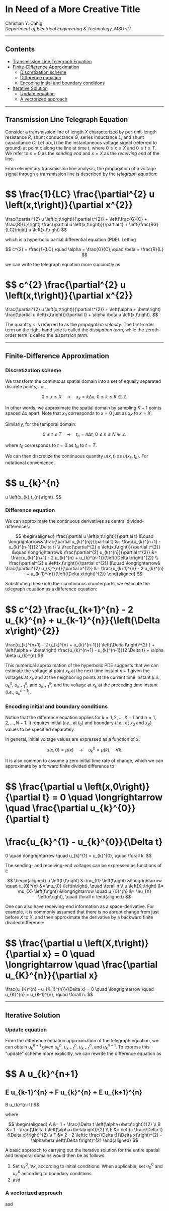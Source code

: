 # <a id=title></a>In Need of a More Creative Title

Christian Y. Cahig<br>
*Department of Electrical Engineering \& Technology, MSU-IIT*

---

## <a id=contents></a>Contents

- [Transmission Line Telegraph Equation](#sec--transmission-line-telegraph-equation)
- [Finite-Difference Approximation](#sec--finite-difference-approximations)
  - [Discretization scheme](#subsec--discretization-scheme)
  - [Difference equation](#subsec--difference-equation)
  - [Encoding initial and boundary conditions](#subsec--encoding-initial-and-boundary-conditions)
- [Iterative Solution](#sec--iterative-solution)
  - [Update equation](#subsec--update-equation)
  - [A vectorized approach](#subsec--a-vectorized-approach)

---

## <a id=sec--transmission-line-telegraph-equation></a>Transmission Line Telegraph Equation

Consider a transmission line of length $X$
characterized by per-unit-length
resistance $R$,
shunt conductance $G$,
series inductance $L$,
and
shunt capacitance $C$.
Let $u \left(x,t\right)$ be the instantaneous voltage signal (referred to ground)
at point $x$ along the line
at time $t$,
where
$0 \leq x \leq X$
and
$0 \leq t \leq T$.
We refer to $x=0$ as the *sending end* and $x=X$ as the *receiving end* of the line.

From elementary transmission line analysis,
the propagation of a voltage signal through a transmission line
is described by the *telegraph equation*:

$$
\frac{1}{LC}
\frac{\partial^{2} u \left(x,t\right)}{\partial x^{2}}
=
\frac{\partial^{2} u \left(x,t\right)}{\partial t^{2}}
+
\left(\frac{G}{C} + \frac{R}{L}\right)
\frac{\partial u \left(x,t\right)}{\partial t}
+
\left(\frac{RG}{LC}\right)
u \left(x,t\right)
$$

which is a hyperbolic partial differential equation (PDE).
Letting

$$
c^{2} = \frac{1}{LC},\quad
\alpha = \frac{G}{C},\quad
\beta = \frac{R}{L}
$$

we can write the telegraph equation more succinctly as

$$
c^{2}
\frac{\partial^{2} u \left(x,t\right)}{\partial x^{2}}
=
\frac{\partial^{2} u \left(x,t\right)}{\partial t^{2}}
+
\left(\alpha + \beta\right)
\frac{\partial u \left(x,t\right)}{\partial t}
+
\alpha \beta
u \left(x,t\right).
$$

The quantity $c$ is referred to as the *propagation velocity*.
The first-order term on the right-hand side is called the *dissipation term*,
while the zeroth-order term is called the *dispersion term*.

---

## <a id=sec--finite-difference-approximations></a>Finite-Difference Approximation

### <a id=subsec--discretization-scheme></a>Discretization scheme

We transform the continuous spatial domain
into a set of equally separated discrete points,
*i.e.*,

$$
0 \leq x \leq X
\quad \longrightarrow \quad
x_{k} = k \Delta x,\ 
0 \leq k \leq K \in \mathbb{Z}.
$$

In other words, we approximate the spatial domain
by sampling $K+1$ points spaced $\Delta x$ apart.
Note that
$x_{0}$ corresponds to $x=0$
just as $x_{K}$ to $x=X$.

Similarly, for the temporal domain:

$$
0 \leq t \leq T
\quad \longrightarrow \quad
t_{n} = n \Delta t,\ 
0 \leq n \leq N \in \mathbb{Z}.
$$

where
$t_{0}$ corresponds to $t=0$
as $t_{N}$ to $t=T$.

We can then discretize the continuous quantity
$u \left(x,t\right)$
as
$u \left(x_{k},t_{n}\right)$.
For notational convenience,

$$
u_{k}^{n}
=
u \left(x_{k},t_{n}\right).
$$

### <a id=subsec--difference-equation></a>Difference equation

We can approximate the continuous derivatives as central divided-differences:

$$
\begin{aligned}
  \frac{\partial u \left(x,t\right)}{\partial t}
  &\quad \longrightarrow&
  \frac{\partial u_{k}^{n}}{\partial t}
  &=
  \frac{u_{k}^{n+1} - u_{k}^{n-1}}{2 \Delta t} \\
  \frac{\partial^{2} u \left(x,t\right)}{\partial t^{2}}
  &\quad \longrightarrow&
  \frac{\partial^{2} u_{k}^{n}}{\partial t^{2}}
  &=
  \frac{u_{k}^{n+1} - 2 u_{k}^{n} + u_{k}^{n-1}}{\left(\Delta t\right)^{2}} \\
  \frac{\partial^{2} u \left(x,t\right)}{\partial x^{2}}
  &\quad \longrightarrow&
  \frac{\partial^{2} u_{k}^{n}}{\partial x^{2}}
  &=
  \frac{u_{k+1}^{n} - 2 u_{k}^{n} + u_{k-1}^{n}}{\left(\Delta x\right)^{2}}
\end{aligned}
$$

Substituting these into their continuous counterparts,
we estimate the telegraph equation as a difference equation:

$$
c^{2}
\frac{u_{k+1}^{n} - 2 u_{k}^{n} + u_{k-1}^{n}}{\left(\Delta x\right)^{2}}
=
\frac{u_{k}^{n+1} - 2 u_{k}^{n} + u_{k}^{n-1}}{ \left(\Delta t\right)^{2} }
+
\left(\alpha + \beta\right)
\frac{u_{k}^{n+1} - u_{k}^{n-1}}{2 \Delta t}
+
\alpha \beta
u_{k}^{n}
$$

This numerical approximation of the hyperbolic PDE suggests that
we can estimate the voltage at point $x_{k}$ at the next time instant $n+1$
given the voltages at $x_{k}$ and at the neighboring points at the current time instant
(*i.e.*, $u_{k}^{n}$, $u_{k-1}^{n}$, and $u_{k+1}^{n}$)
and the voltage at $x_{k}$ at the preceding time instant
(*i.e.*, $u_{k}^{n-1}$).

### <a id=subsec--encoding-initial-and-boundary-conditions></a>Encoding initial and boundary conditions

Notice that the difference equation applies for $k=1,2,\ldots,K-1$ and $n=1,2,\ldots,N-1$.
It requires initial
(*i.e.*, at $t_0$)
and boundary
(*i.e.*, at $x_0$ and $x_{K}$)
values to be specified separately.

In general, initial voltage values are expressed as a function of $x$:

$$
u \left(x,0\right) = \mu \left(x\right)
\quad \longrightarrow \quad
u_{k}^{0} = \mu \left(k\right),
\quad \forall k.
$$

It is also common to assume a zero initial time rate of change,
which we can approximate by a forward finite divided difference to :

$$
\frac{\partial u \left(x,0\right)}{\partial t} = 0
\quad \longrightarrow \quad
\frac{\partial u_{k}^{0}}{\partial t}
=
\frac{u_{k}^{1} - u_{k}^{0}}{\Delta t}
=
0
\quad \longrightarrow \quad
u_{k}^{1} = u_{k}^{0},
\quad \forall k.
$$

The sending- and receiving-end voltages can be expressed as functions of $t$:

$$
\begin{aligned}
  u \left(0,t\right) &=\nu_{0} \left(t\right)
  &\longrightarrow \quad
  u_{0}^{n} &= \nu_{0} \left(n\right), \quad \forall n \\
  u \left(X,t\right) &= \nu_{X} \left(t\right)
  &\longrightarrow \quad
  u_{0}^{n} &= \nu_{X} \left(n\right), \quad \forall n
\end{aligned}
$$

One can also have receiving-end information as a space-derivative.
For example, it is commonly assumed that there is no abrupt change from just before $X$ to $X$,
and
then approximate the derivative by a backward finite divided difference:

$$
\frac{\partial u \left(X,t\right)}{\partial x} = 0
\quad \longrightarrow \quad
\frac{\partial u_{K}^{n}}{\partial x}
=
\frac{u_{K}^{n} - u_{K-1}^{n}}{\Delta x}
= 0
\quad \longrightarrow \quad
u_{K}^{n} = u_{K-1}^{n},
\quad \forall n.
$$

---

## <a id=sec--iterative-solution></a>Iterative Solution

### <a id=subsec--update-equation></a>Update equation

From the difference equation approximation of the telegraph equation,
we can obtain $u_{k}^{n+1}$ given $u_{k}^{n}$, $u_{k-1}^{n}$, $u_{k+1}^{n}$, and $u_{k}^{n-1}$.
To express this "update" scheme more explicitly, we can rewrite the difference equation as

$$
A u_{k}^{n+1}
=
E u_{k-1}^{n}
+
F u_{k}^{n}
+
E u_{k+1}^{n}
-
B u_{k}^{n-1}
$$

where

$$
\begin{aligned}
    A &=
    1 + \frac{\Delta t \left(\alpha+\beta\right)}{2} \\
    B &=
    1 - \frac{\Delta t \left(\alpha+\beta\right)}{2} \\
    E &=
    \left(c \frac{\Delta t}{\Delta x}\right)^{2} \\
    F &=
    2 - 2 \left(c \frac{\Delta t}{\Delta x}\right)^{2} - \alpha\beta \left(\Delta t\right)^{2}
\end{aligned}
$$

A basic approach to carrying out the iterative solution
for the entire spatial and temporal domains would then be as follows.

1. Set $u_{k}^{0}$, $\forall k$, according to initial conditions.
   When applicable, set $u_{0}^{0}$ and $u_{K}^{0}$ according to boundary conditions.
2. asd

### <a id=subsec--a-vectorized-approach></a>A vectorized approach

asd
